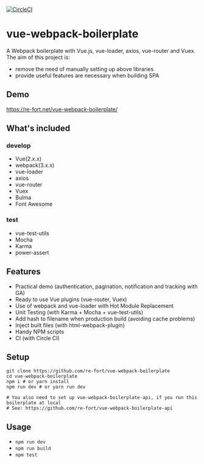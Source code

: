 [![CircleCI](https://circleci.com/gh/re-fort/vue-webpack-boilerplate.svg?style=shield)](https://circleci.com/gh/re-fort/vue-webpack-boilerplate)

vue-webpack-boilerplate
======================

A Webpack boilerplate with Vue.js, vue-loader, axios, vue-router and Vuex.  
The aim of this project is:
- remove the need of manually setting up above libraries
- provide useful features are necessary when building SPA

## Demo
https://re-fort.net/vue-webpack-boilerplate/

## What's included
### develop
- Vue(2.x.x)
- webpack(3.x.x)
- vue-loader
- axios
- vue-router
- Vuex
- Bulma
- Font Awesome

### test
- vue-test-utils
- Mocha
- Karma
- power-assert

## Features
- Practical demo (authentication, pagination, notification and tracking with GA)
- Ready to use Vue plugins (vue-router, Vuex)
- Use of webpack and vue-loader with Hot Module Replacement
- Unit Testing (with Karma + Mocha + vue-test-utils)
- Add hash to filename when production build (avoiding cache problems)
- Inject built files (with html-webpack-plugin)
- Handy NPM scripts
- CI (with Circle CI)

## Setup
```
git clone https://github.com/re-fort/vue-webpack-boilerplate
cd vue-webpack-boilerplate
npm i # or yarn install
npm run dev # or yarn run dev

# You also need to set up vue-webpack-boilerplate-api, if you run this boilerplate at local
# See: https://github.com/re-fort/vue-webpack-boilerplate-api
```

## Usage
- `npm run dev`
- `npm run build`
- `npm test`
